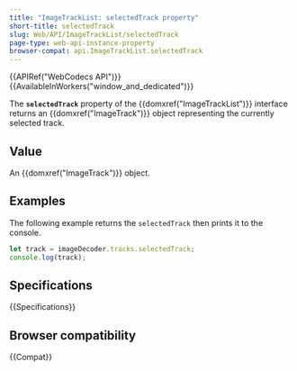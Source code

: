 ```yaml
---
title: "ImageTrackList: selectedTrack property"
short-title: selectedTrack
slug: Web/API/ImageTrackList/selectedTrack
page-type: web-api-instance-property
browser-compat: api.ImageTrackList.selectedTrack
---
```


{{APIRef("WebCodecs API")}}{{AvailableInWorkers("window_and_dedicated")}}

The **`selectedTrack`** property of the {{domxref("ImageTrackList")}} interface returns an {{domxref("ImageTrack")}} object representing the currently selected track.

## Value

An {{domxref("ImageTrack")}} object.

## Examples

The following example returns the `selectedTrack` then prints it to the console.

```js
let track = imageDecoder.tracks.selectedTrack;
console.log(track);
```

## Specifications

{{Specifications}}

## Browser compatibility

{{Compat}}
